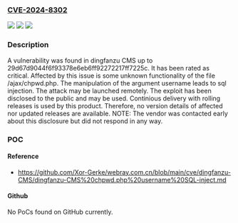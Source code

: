 ### [CVE-2024-8302](https://cve.mitre.org/cgi-bin/cvename.cgi?name=CVE-2024-8302)
![](https://img.shields.io/static/v1?label=Product&message=CMS&color=blue)
![](https://img.shields.io/static/v1?label=Version&message=%3D%2029d67d9044f6f93378e6eb6ff92272217ff7225c%20&color=brighgreen)
![](https://img.shields.io/static/v1?label=Vulnerability&message=CWE-89%20SQL%20Injection&color=brighgreen)

### Description

A vulnerability was found in dingfanzu CMS up to 29d67d9044f6f93378e6eb6ff92272217ff7225c. It has been rated as critical. Affected by this issue is some unknown functionality of the file /ajax/chpwd.php. The manipulation of the argument username leads to sql injection. The attack may be launched remotely. The exploit has been disclosed to the public and may be used. Continious delivery with rolling releases is used by this product. Therefore, no version details of affected nor updated releases are available. NOTE: The vendor was contacted early about this disclosure but did not respond in any way.

### POC

#### Reference
- https://github.com/Xor-Gerke/webray.com.cn/blob/main/cve/dingfanzu-CMS/dingfanzu-CMS%20chpwd.php%20username%20SQL-inject.md

#### Github
No PoCs found on GitHub currently.

